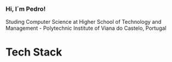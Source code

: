 ### Hi, I´m Pedro!


  Studing Computer Science at Higher School of Technology and Management - Polytechnic Institute of Viana do Castelo, Portugal<br/>


# Tech Stack

